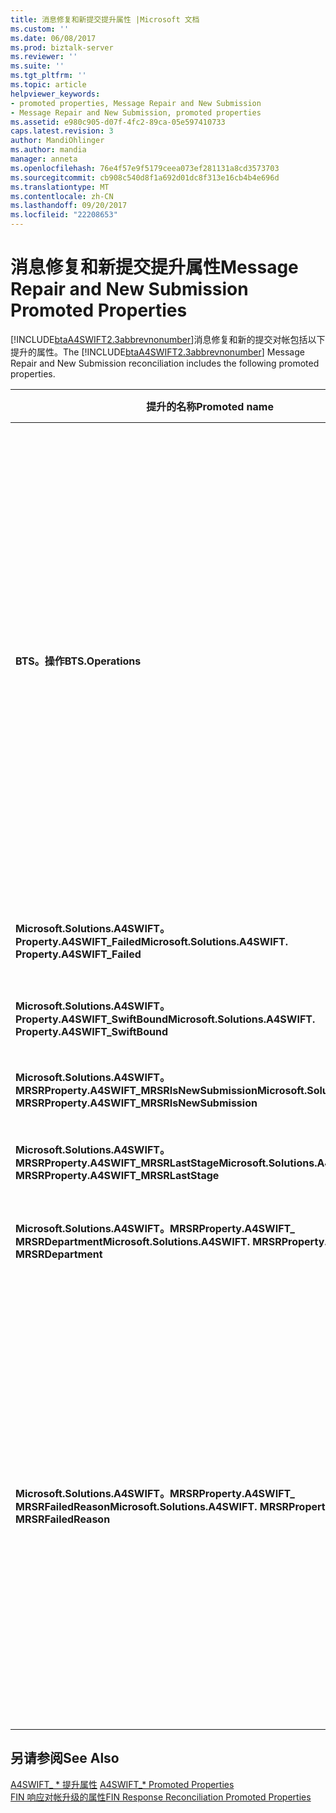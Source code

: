 ```yaml
---
title: 消息修复和新提交提升属性 |Microsoft 文档
ms.custom: ''
ms.date: 06/08/2017
ms.prod: biztalk-server
ms.reviewer: ''
ms.suite: ''
ms.tgt_pltfrm: ''
ms.topic: article
helpviewer_keywords:
- promoted properties, Message Repair and New Submission
- Message Repair and New Submission, promoted properties
ms.assetid: e980c905-d07f-4fc2-89ca-05e597410733
caps.latest.revision: 3
author: MandiOhlinger
ms.author: mandia
manager: anneta
ms.openlocfilehash: 76e4f57e9f5179ceea073ef281131a8cd3573703
ms.sourcegitcommit: cb908c540d8f1a692d01dc8f313e16cb4b4e696d
ms.translationtype: MT
ms.contentlocale: zh-CN
ms.lasthandoff: 09/20/2017
ms.locfileid: "22208653"
---
```

# <a name="message-repair-and-new-submission-promoted-properties"></a><span data-ttu-id="788d8-102">消息修复和新提交提升属性</span><span class="sxs-lookup"><span data-stu-id="788d8-102">Message Repair and New Submission Promoted Properties</span></span>
<span data-ttu-id="788d8-103">[!INCLUDE[btaA4SWIFT2.3abbrevnonumber](../../includes/btaa4swift2-3abbrevnonumber-md.md)]消息修复和新的提交对帐包括以下提升的属性。</span><span class="sxs-lookup"><span data-stu-id="788d8-103">The [!INCLUDE[btaA4SWIFT2.3abbrevnonumber](../../includes/btaa4swift2-3abbrevnonumber-md.md)] Message Repair and New Submission reconciliation includes the following promoted properties.</span></span>  
  
|<span data-ttu-id="788d8-104">提升的名称</span><span class="sxs-lookup"><span data-stu-id="788d8-104">Promoted name</span></span>|<span data-ttu-id="788d8-105">Description</span><span class="sxs-lookup"><span data-stu-id="788d8-105">Description</span></span>|<span data-ttu-id="788d8-106">数据类型</span><span class="sxs-lookup"><span data-stu-id="788d8-106">Data type</span></span>|<span data-ttu-id="788d8-107">值范围</span><span class="sxs-lookup"><span data-stu-id="788d8-107">Value range</span></span>|<span data-ttu-id="788d8-108">用法示例</span><span class="sxs-lookup"><span data-stu-id="788d8-108">Usage example</span></span>|  
|-------------------|-----------------|---------------|-----------------|-------------------|  
|<span data-ttu-id="788d8-109">**BTS。操作**</span><span class="sxs-lookup"><span data-stu-id="788d8-109">**BTS.Operations**</span></span>|<span data-ttu-id="788d8-110">指示的状态[!INCLUDE[btsBizTalkServerNoVersion](../../includes/btsbiztalkservernoversion-md.md)]处理。</span><span class="sxs-lookup"><span data-stu-id="788d8-110">Indicates the state of [!INCLUDE[btsBizTalkServerNoVersion](../../includes/btsbiztalkservernoversion-md.md)] processing.</span></span> <span data-ttu-id="788d8-111">可以为以下各项之一：</span><span class="sxs-lookup"><span data-stu-id="788d8-111">Can be one of the following:</span></span><br /><br /> <span data-ttu-id="788d8-112">**A4SWIFT_MrsrCompleted**指示成功的消息修复和新的提交过程。</span><span class="sxs-lookup"><span data-stu-id="788d8-112">**A4SWIFT_MrsrCompleted** indicates that the message repair and new submission process succeeded.</span></span><br /><br /> <span data-ttu-id="788d8-113">**A4SWIFT_MrsrFailed**指示消息修复和新的提交过程失败。</span><span class="sxs-lookup"><span data-stu-id="788d8-113">**A4SWIFT_MrsrFailed** indicates that the message repair and new submission process failed.</span></span><br /><br /> <span data-ttu-id="788d8-114">**A4SWIFT_MrsrUnparsedFailed**指示未分析的消息的修复失败。</span><span class="sxs-lookup"><span data-stu-id="788d8-114">**A4SWIFT_MrsrUnparsedFailed** indicates that the repair of an unparsed message failed.</span></span><br /><br /> <span data-ttu-id="788d8-115">**A4SWIFT_MrsrUnparsedComplete**指示未分析的消息的修复成功。</span><span class="sxs-lookup"><span data-stu-id="788d8-115">**A4SWIFT_MrsrUnparsedComplete** indicates that the repair of an unparsed message succeeded.</span></span><br /><br /> <span data-ttu-id="788d8-116">**A4SWIFT_DasmMarkedAsFailed**指示消息在接收管道的反汇编程序阶段的处理失败。</span><span class="sxs-lookup"><span data-stu-id="788d8-116">**A4SWIFT_DasmMarkedAsFailed** indicates that the message failed processing in the disassembler stage of the receive pipeline.</span></span>|<span data-ttu-id="788d8-117">字符串</span><span class="sxs-lookup"><span data-stu-id="788d8-117">String</span></span>|<span data-ttu-id="788d8-118">-A4SWIFT_MrsrCompleted</span><span class="sxs-lookup"><span data-stu-id="788d8-118">-   A4SWIFT_MrsrCompleted</span></span><br /><span data-ttu-id="788d8-119">-A4SWIFT_MrsrFailed</span><span class="sxs-lookup"><span data-stu-id="788d8-119">-   A4SWIFT_MrsrFailed</span></span><br /><span data-ttu-id="788d8-120">-A4SWIFT_MrsrUnparsedFailed</span><span class="sxs-lookup"><span data-stu-id="788d8-120">-   A4SWIFT_MrsrUnparsedFailed</span></span><br /><span data-ttu-id="788d8-121">-A4SWIFT_MrsrUnparsedCompleted</span><span class="sxs-lookup"><span data-stu-id="788d8-121">-   A4SWIFT_MrsrUnparsedCompleted</span></span><br /><span data-ttu-id="788d8-122">-A4SWIFT_DasmMarkedAsFailed</span><span class="sxs-lookup"><span data-stu-id="788d8-122">-   A4SWIFT_DasmMarkedAsFailed</span></span>|<span data-ttu-id="788d8-123">当 MrsrRepair 业务流程收到修复后未分析的消息时，它在修复之后时，它将设置**BTS。操作**"A4SWIFT_MRSRCompleted"的属性和**A4SWIFT_Failed**属性设置为 False，然后将消息路由到 MessageBox。</span><span class="sxs-lookup"><span data-stu-id="788d8-123">When the MrsrRepair orchestration receives a repaired unparsed message after the repair, it sets the **BTS.Operation** property to "A4SWIFT_MRSRCompleted" and the **A4SWIFT_Failed** property to False, and then routes the message to the MessageBox.</span></span> <span data-ttu-id="788d8-124">这些属性确保修复后未分析的消息不会再次进入消息修复过程。</span><span class="sxs-lookup"><span data-stu-id="788d8-124">These properties ensure that the repaired unparsed message does not enter the message repair process again.</span></span>|  
|<span data-ttu-id="788d8-125">**Microsoft.Solutions.A4SWIFT。Property.A4SWIFT_Failed**</span><span class="sxs-lookup"><span data-stu-id="788d8-125">**Microsoft.Solutions.A4SWIFT. Property.A4SWIFT_Failed**</span></span>|<span data-ttu-id="788d8-126">指示是否[!INCLUDE[btaA4SWIFT2.3abbrevnonumber](../../includes/btaa4swift2-3abbrevnonumber-md.md)]成功或失败处理完该消息。</span><span class="sxs-lookup"><span data-stu-id="788d8-126">Indicates whether [!INCLUDE[btaA4SWIFT2.3abbrevnonumber](../../includes/btaa4swift2-3abbrevnonumber-md.md)] successfully or unsuccessfully processed the message.</span></span>|<span data-ttu-id="788d8-127">Boolean</span><span class="sxs-lookup"><span data-stu-id="788d8-127">Boolean</span></span>|<span data-ttu-id="788d8-128">True、False</span><span class="sxs-lookup"><span data-stu-id="788d8-128">True, False</span></span>|<span data-ttu-id="788d8-129">MrsrRepair 业务流程用于仅向消息未通过验证 MessageBox 订阅。</span><span class="sxs-lookup"><span data-stu-id="788d8-129">Used by the MrsrRepair orchestration to subscribe only to messages from the MessageBox that have failed validation.</span></span>|  
|<span data-ttu-id="788d8-130">**Microsoft.Solutions.A4SWIFT。Property.A4SWIFT_SwiftBound**</span><span class="sxs-lookup"><span data-stu-id="788d8-130">**Microsoft.Solutions.A4SWIFT. Property.A4SWIFT_SwiftBound**</span></span>|<span data-ttu-id="788d8-131">指示消息是否为 SWIFT 网络绑定。</span><span class="sxs-lookup"><span data-stu-id="788d8-131">Indicates whether the message is bound for the SWIFT network.</span></span>|<span data-ttu-id="788d8-132">Boolean</span><span class="sxs-lookup"><span data-stu-id="788d8-132">Boolean</span></span>|<span data-ttu-id="788d8-133">True、False</span><span class="sxs-lookup"><span data-stu-id="788d8-133">True, False</span></span>|<span data-ttu-id="788d8-134">使用 MrsrRepair 业务流程来订阅仅消息从为 SWIFT 网络绑定 MessageBox。</span><span class="sxs-lookup"><span data-stu-id="788d8-134">Used by the MrsrRepair orchestration to subscribe only to messages from the MessageBox that are bound for the SWIFT network.</span></span>|  
|<span data-ttu-id="788d8-135">**Microsoft.Solutions.A4SWIFT。MRSRProperty.A4SWIFT_MRSRIsNewSubmission**</span><span class="sxs-lookup"><span data-stu-id="788d8-135">**Microsoft.Solutions.A4SWIFT. MRSRProperty.A4SWIFT_MRSRIsNewSubmission**</span></span>|<span data-ttu-id="788d8-136">指示正在处理的消息是否为新的提交。</span><span class="sxs-lookup"><span data-stu-id="788d8-136">Indicates whether the message being processed is a new submission.</span></span>|<span data-ttu-id="788d8-137">Boolean</span><span class="sxs-lookup"><span data-stu-id="788d8-137">Boolean</span></span>|<span data-ttu-id="788d8-138">True、False</span><span class="sxs-lookup"><span data-stu-id="788d8-138">True, False</span></span>|<span data-ttu-id="788d8-139">MrsrRepair 业务流程用于指示已在工作流的创建阶段创建一条消息。</span><span class="sxs-lookup"><span data-stu-id="788d8-139">Used by the MrsrRepair orchestration to indicate that a message has been created in the Create stage of the workflow.</span></span>|  
|<span data-ttu-id="788d8-140">**Microsoft.Solutions.A4SWIFT。MRSRProperty.A4SWIFT_MRSRLastStage**</span><span class="sxs-lookup"><span data-stu-id="788d8-140">**Microsoft.Solutions.A4SWIFT. MRSRProperty.A4SWIFT_MRSRLastStage**</span></span>|<span data-ttu-id="788d8-141">指示已成功修复工作流中的最后一个阶段。</span><span class="sxs-lookup"><span data-stu-id="788d8-141">Indicates the last stage in the repair workflow that succeeded.</span></span>|<span data-ttu-id="788d8-142">字符串</span><span class="sxs-lookup"><span data-stu-id="788d8-142">String</span></span>|-|<span data-ttu-id="788d8-143">为部门工作流定义的阶段之一。</span><span class="sxs-lookup"><span data-stu-id="788d8-143">One of the stages defined for a department workflow.</span></span> <span data-ttu-id="788d8-144">可以将 create、 修复、 重新生成密钥验证，或批准阶段。</span><span class="sxs-lookup"><span data-stu-id="788d8-144">Can be a create, repair, rekey-verify, or approval stage.</span></span>|  
|<span data-ttu-id="788d8-145">**Microsoft.Solutions.A4SWIFT。MRSRProperty.A4SWIFT_ MRSRDepartment**</span><span class="sxs-lookup"><span data-stu-id="788d8-145">**Microsoft.Solutions.A4SWIFT. MRSRProperty.A4SWIFT_ MRSRDepartment**</span></span>|<span data-ttu-id="788d8-146">指示正在使用中的消息修复和新的提交，为指定的 MrsrDepartmentPolicy BRE 策略的部门。</span><span class="sxs-lookup"><span data-stu-id="788d8-146">Indicates the department that is being used in the message repair and new submission, as specified by the MrsrDepartmentPolicy BRE policy.</span></span>|<span data-ttu-id="788d8-147">字符串</span><span class="sxs-lookup"><span data-stu-id="788d8-147">String</span></span>|-|<span data-ttu-id="788d8-148">在中设置[!INCLUDE[btaA4SWIFT2.3abbrevnonumber](../../includes/btaa4swift2-3abbrevnonumber-md.md)]管理控制台。</span><span class="sxs-lookup"><span data-stu-id="788d8-148">Set in the [!INCLUDE[btaA4SWIFT2.3abbrevnonumber](../../includes/btaa4swift2-3abbrevnonumber-md.md)] Administration Console.</span></span>|  
|<span data-ttu-id="788d8-149">**Microsoft.Solutions.A4SWIFT。MRSRProperty.A4SWIFT_ MRSRFailedReason**</span><span class="sxs-lookup"><span data-stu-id="788d8-149">**Microsoft.Solutions.A4SWIFT. MRSRProperty.A4SWIFT_ MRSRFailedReason**</span></span>|<span data-ttu-id="788d8-150">指示消息修复和新的提交过程失败的原因。</span><span class="sxs-lookup"><span data-stu-id="788d8-150">Indicates why the message repair and new submission process failed.</span></span> <span data-ttu-id="788d8-151">可以为以下各项之一：</span><span class="sxs-lookup"><span data-stu-id="788d8-151">Can be one of the following:</span></span><br /><br /> <span data-ttu-id="788d8-152">拒绝指示该用户拒绝来自内的消息[!INCLUDE[btsInpathNoVersion](../../includes/btsinpathnoversion-md.md)]窗体。</span><span class="sxs-lookup"><span data-stu-id="788d8-152">Rejected indicates that the user rejected the message from within the [!INCLUDE[btsInpathNoVersion](../../includes/btsinpathnoversion-md.md)] form.</span></span><br /><br /> <span data-ttu-id="788d8-153">InvalidDigitalSignature 指示用户的证书无效。</span><span class="sxs-lookup"><span data-stu-id="788d8-153">InvalidDigitalSignature indicates that the user's certificate is invalid.</span></span><br /><br /> <span data-ttu-id="788d8-154">超时指示已达到 MRSROrchestration 超时值。</span><span class="sxs-lookup"><span data-stu-id="788d8-154">Timeout indicates that the MRSROrchestration timeout value has been reached.</span></span><br /><br /> <span data-ttu-id="788d8-155">InvalidWorkFlow 指示某个部门定义的工作流无效。</span><span class="sxs-lookup"><span data-stu-id="788d8-155">InvalidWorkFlow indicates that the workflow defined for a department is invalid.</span></span><br /><br /> <span data-ttu-id="788d8-156">CantRepairIn[!INCLUDE[btsInpathNoVersion](../../includes/btsinpathnoversion-md.md)]指示无法在打开传入的 XML 消息[!INCLUDE[btsInpathNoVersion](../../includes/btsinpathnoversion-md.md)]。</span><span class="sxs-lookup"><span data-stu-id="788d8-156">CantRepairIn[!INCLUDE[btsInpathNoVersion](../../includes/btsinpathnoversion-md.md)] indicates that the incoming XML message could not be opened in [!INCLUDE[btsInpathNoVersion](../../includes/btsinpathnoversion-md.md)].</span></span><br /><br /> <span data-ttu-id="788d8-157">一般异常</span><span class="sxs-lookup"><span data-stu-id="788d8-157">General Exception</span></span>|<span data-ttu-id="788d8-158">字符串</span><span class="sxs-lookup"><span data-stu-id="788d8-158">String</span></span>|<span data-ttu-id="788d8-159">-拒绝</span><span class="sxs-lookup"><span data-stu-id="788d8-159">-   Rejected</span></span><br /><span data-ttu-id="788d8-160">-InvalidDigitalSignature</span><span class="sxs-lookup"><span data-stu-id="788d8-160">-   InvalidDigitalSignature</span></span><br /><span data-ttu-id="788d8-161">超时</span><span class="sxs-lookup"><span data-stu-id="788d8-161">-   Timeout</span></span><br /><span data-ttu-id="788d8-162">-InvalidWorkFlow</span><span class="sxs-lookup"><span data-stu-id="788d8-162">-   InvalidWorkFlow</span></span><br /><span data-ttu-id="788d8-163">-常规异常</span><span class="sxs-lookup"><span data-stu-id="788d8-163">-   General Exception</span></span><br /><span data-ttu-id="788d8-164">-CantRepairIn[!INCLUDE[btsInpathNoVersion](../../includes/btsinpathnoversion-md.md)]</span><span class="sxs-lookup"><span data-stu-id="788d8-164">-   CantRepairIn[!INCLUDE[btsInpathNoVersion](../../includes/btsinpathnoversion-md.md)]</span></span>|<span data-ttu-id="788d8-165">设置消息修复和新提交业务流程后进程失败。</span><span class="sxs-lookup"><span data-stu-id="788d8-165">Set by the Message Repair and New Submission orchestration after the process has failed.</span></span>|  
  
## <a name="see-also"></a><span data-ttu-id="788d8-166">另请参阅</span><span class="sxs-lookup"><span data-stu-id="788d8-166">See Also</span></span>  
 <span data-ttu-id="788d8-167">[A4SWIFT_ \* 提升属性](../../adapters-and-accelerators/accelerator-swift/a4swift-promoted-properties.md) </span><span class="sxs-lookup"><span data-stu-id="788d8-167">[A4SWIFT_\* Promoted Properties](../../adapters-and-accelerators/accelerator-swift/a4swift-promoted-properties.md) </span></span>  
 [<span data-ttu-id="788d8-168">FIN 响应对帐升级的属性</span><span class="sxs-lookup"><span data-stu-id="788d8-168">FIN Response Reconciliation Promoted Properties</span></span>](../../adapters-and-accelerators/accelerator-swift/fin-response-reconciliation-promoted-properties.md)